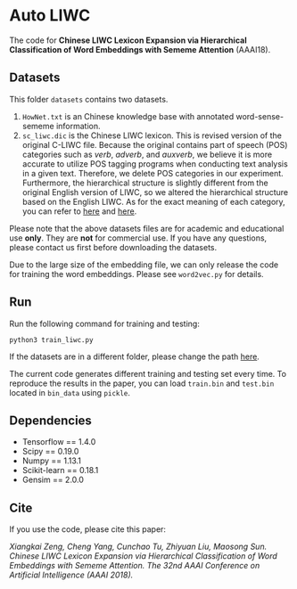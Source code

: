 # Auto LIWC
The code for **Chinese LIWC Lexicon Expansion via Hierarchical Classification
of Word Embeddings with Sememe Attention** (AAAI18).

## Datasets
This folder `datasets` contains two datasets.

1. `HowNet.txt` is an Chinese knowledge base with annotated word-sense-sememe information.
2. `sc_liwc.dic` is the Chinese LIWC lexicon. This is revised version of
the original C-LIWC file. Because the original contains part of speech (POS)
categories such as _verb_, _adverb_, and _auxverb_, we believe it is
more accurate to utilize POS tagging programs when conducting text analysis
in a given text. Therefore, we delete POS categories in our experiment. Furthermore,
the hierarchical structure is slightly different from the original English
version of LIWC, so we altered the hierarchical structure based on the English LIWC.
As for the exact meaning of each category, you can refer to [here](https://cliwc.weebly.com/318672103521517312162354529031214503353920363.html)
and [here](https://liwc.wpengine.com/compare-dictionaries/).

Please note that the above datasets files are for academic and educational use **only**.
They are **not** for commercial use. If you have any questions, please contact us first
before downloading the datasets.

Due to the large size of the embedding file, we can only release the code for training
the word embeddings. Please see `word2vec.py` for details.

## Run
Run the following command for training and testing:

`python3 train_liwc.py`

If the datasets are in a different folder, please change the path
[here](https://github.com/thunlp/Auto_CLIWC/blob/master/train_liwc.py#L30).

The current code generates different training and testing set every time.
To reproduce the results in the paper, you can load `train.bin` and `test.bin`
located in `bin_data` using `pickle`.

## Dependencies

- Tensorflow == 1.4.0
- Scipy == 0.19.0
- Numpy == 1.13.1
- Scikit-learn == 0.18.1
- Gensim == 2.0.0

## Cite
If you use the code, please cite this paper:

_Xiangkai Zeng, Cheng Yang, Cunchao Tu, Zhiyuan Liu, Maosong Sun.
Chinese LIWC Lexicon Expansion via Hierarchical Classification of Word
Embeddings with Sememe Attention. The 32nd AAAI Conference on Artificial
Intelligence (AAAI 2018)._
